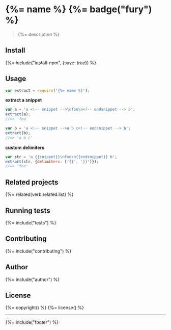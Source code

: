 # {%= name %} {%= badge("fury") %}

> {%= description %}

## Install
{%= include("install-npm", {save: true}) %}

## Usage

```js
var extract = require('{%= name %}');
```

**extract a snippet**

```js
var a = 'a <!-- snippet -->\nfoo\n<!-- endsnippet --> b';
extract(a);
//=> 'foo'

var b = 'a <!-- snippet -->a b c<!-- endsnippet --> b';
extract(b);
//=> 'a b c'
```

**custom delimiters**

```js
var str = 'a {{snippet}}\nfoo\n{{endsnippet}} b';
extract(str, {delimiters: ['{{', '}}']});
//=> 'foo'
```

## Related projects
{%= related(verb.related.list) %}  

## Running tests
{%= include("tests") %}

## Contributing
{%= include("contributing") %}

## Author
{%= include("author") %}

## License
{%= copyright() %}
{%= license() %}

***

{%= include("footer") %}
